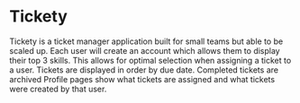 # Tickety

Tickety is a ticket manager application built for small teams but able to be scaled up.
Each user will create an account which allows them to display their top 3 skills. This allows for optimal selection when assigning a ticket to a user.
Tickets are displayed in order by due date.
Completed tickets are archived
Profile pages show what tickets are assigned and what tickets were created by that user.

